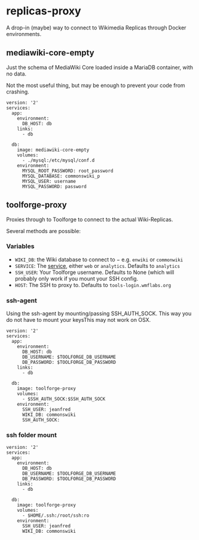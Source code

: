 replicas-proxy
==============

A drop-in (maybe) way to connect to Wikimedia Replicas through Docker environments.


mediawiki-core-empty
--------------------

Just the schema of MediaWiki Core loaded inside a MariaDB container, with no data.

Not the most useful thing, but may be enough to prevent your code from crashing.

```
version: '2'
services:
  app:
    environment:
      DB_HOST: db
    links:
      - db

  db:
    image: mediawiki-core-empty
    volumes:
      - ./mysql:/etc/mysql/conf.d
    environment:
      MYSQL_ROOT_PASSWORD: root_password
      MYSQL_DATABASE: commonswiki_p
      MYSQL_USER: username
      MYSQL_PASSWORD: password
```

toolforge-proxy
---------------

Proxies through to Toolforge to connect to the actual Wiki-Replicas.

Several methods are possible:

### Variables

* `WIKI_DB`: the Wiki database to connect to − e.g. `enwiki` or `commonwiki`
* `SERVICE`: The [service](https://phabricator.wikimedia.org/phame/post/view/70/new_wiki_replica_servers_ready_for_use/), either `web` or `analytics`. Defaults to `analytics`
* `SSH_USER`: Your Toolforge username. Defaults to None (which will probably only work if you mount your SSH config.
* `HOST`: The SSH to proxy to. Defaults to `tools-login.wmflabs.org`

### ssh-agent

Using the ssh-agent by mounting/passing SSH_AUTH_SOCK. This way you do not have to mount your keysThis may not work on OSX.
```
version: '2'
services:
  app:
    environment:
      DB_HOST: db
      DB_USERNAME: $TOOLFORGE_DB_USERNAME
      DB_PASSWORD: $TOOLFORGE_DB_PASSWORD
    links:
      - db

  db:
    image: toolforge-proxy
    volumes:
      - $SSH_AUTH_SOCK:$SSH_AUTH_SOCK
    environment:
      SSH_USER: jeanfred
      WIKI_DB: commonswiki
      SSH_AUTH_SOCK:
```

### ssh folder mount

```
version: '2'
services:
  app:
    environment:
      DB_HOST: db
      DB_USERNAME: $TOOLFORGE_DB_USERNAME
      DB_PASSWORD: $TOOLFORGE_DB_PASSWORD
    links:
      - db

  db:
    image: toolforge-proxy
    volumes:
      - $HOME/.ssh:/root/ssh:ro
    environment:
      SSH_USER: jeanfred
      WIKI_DB: commonswiki
```

